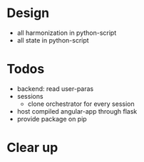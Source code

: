 # Design
 - all harmonization in python-script
 - all state in python-script


# Todos
- backend: read user-paras
- sessions
  - clone orchestrator for every session
- host compiled angular-app through flask
- provide package on pip



# Clear up
